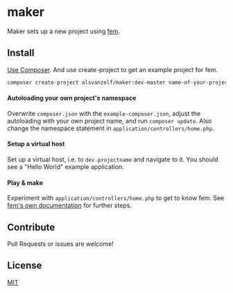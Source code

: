 # maker

Maker sets up a new project using [fem](https://github.com/lode/fem).


## Install

[Use Composer](http://getcomposer.org/). And use create-project to get an example project for fem.

``` sh
composer create-project alsvanzelf/maker:dev-master name-of-your-project
```

#### Autoloading your own project's namespace

Overwrite `composer.json` with the `example-composer.json`,
adjust the autoloading with your own project name, and run `composer update`.
Also change the namespace statement in `application/controllers/home.php`.

#### Setup a virtual host

Set up a virtual host, i.e. to `dev.projectname` and navigate to it.
You should see a "Hello World" example application.

#### Play & make

Experiment with `application/controllers/home.php` to get to know fem.
See [fem's own documentation](https://github.com/lode/fem/wiki) for further steps.


## Contribute

Pull Requests or issues are welcome!


## License

[MIT](/LICENSE)
